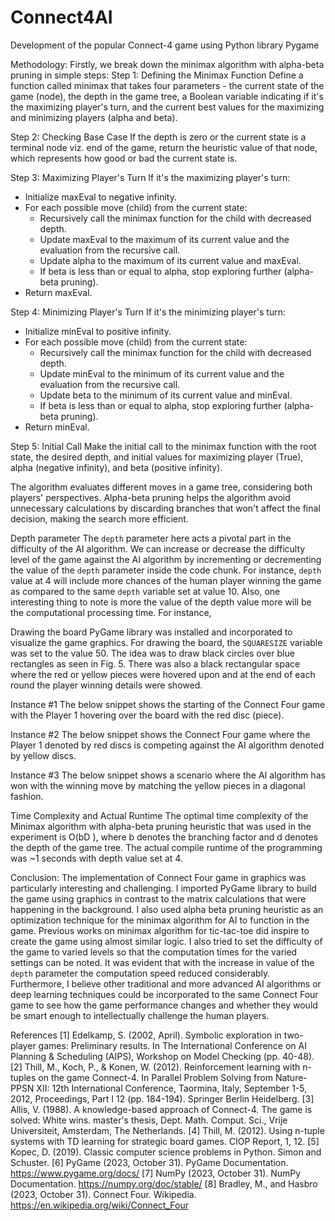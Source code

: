 # Connect4AI
Development of the popular Connect-4 game using Python library Pygame

Methodology:
Firstly, we break down the minimax algorithm with alpha-beta pruning in simple steps:
Step 1: Defining the Minimax Function
Define a function called minimax that takes four parameters - the current state of the game (node), the depth in the game tree, a Boolean variable indicating if it's the maximizing player's turn, and the current best values for the maximizing and minimizing players (alpha and beta).

Step 2: Checking Base Case
If the depth is zero or the current state is a terminal node viz. end of the game, return the heuristic value of that node, which represents how good or bad the current state is.

Step 3: Maximizing Player's Turn
If it's the maximizing player's turn:
  - Initialize maxEval to negative infinity.
  - For each possible move (child) from the current state:
    - Recursively call the minimax function for the child with decreased depth.
    - Update maxEval to the maximum of its current value and the evaluation from the recursive call.
    - Update alpha to the maximum of its current value and maxEval.
    - If beta is less than or equal to alpha, stop exploring further (alpha-beta pruning).
  - Return maxEval.

Step 4: Minimizing Player's Turn
If it's the minimizing player's turn:
  - Initialize minEval to positive infinity.
  - For each possible move (child) from the current state:
    - Recursively call the minimax function for the child with decreased depth.
    - Update minEval to the minimum of its current value and the evaluation from the recursive call.
    - Update beta to the minimum of its current value and minEval.
    - If beta is less than or equal to alpha, stop exploring further (alpha-beta pruning).
  - Return minEval.

Step 5: Initial Call
Make the initial call to the minimax function with the root state, the desired depth, and initial values for maximizing player (True), alpha (negative infinity), and beta (positive infinity).

The algorithm evaluates different moves in a game tree, considering both players' perspectives. Alpha-beta pruning helps the algorithm avoid unnecessary calculations by discarding branches that won't affect the final decision, making the search more efficient.

Depth parameter
The `depth` parameter here acts a pivotal part in the difficulty of the AI algorithm. We can increase or decrease the difficulty level of the game against the AI algorithm by incrementing or decrementing the value of the `depth` parameter inside the code chunk. For instance, `depth` value at 4 will include more chances of the human player winning the game as compared to the same `depth` variable set at value 10. Also, one interesting thing to note is more the value of the depth value more will be the computational processing time. For instance,  

Drawing the board
PyGame library was installed and incorporated to visualize the game graphics. For drawing the board, the `SQUARESIZE` variable was set to the value 50. The idea was to draw black circles over blue rectangles as seen in Fig. 5. There was also a black rectangular space where the red or yellow pieces were hovered upon and at the end of each round the player winning details were showed.

Instance #1
The below snippet shows the starting of the Connect Four game with the Player 1 hovering over the board with the red disc (piece). 

Instance #2
The below snippet shows the Connect Four game where the Player 1 denoted by red discs is competing against the AI algorithm denoted by yellow discs. 

Instance #3
The below snippet shows a scenario where the AI algorithm has won with the winning move by matching the yellow pieces in a diagonal fashion.

Time Complexity and Actual Runtime
The optimal time complexity of the Minimax algorithm with alpha-beta pruning heuristic that was used in the experiment is O(bD ), where b denotes the branching factor and d denotes the depth of the game tree. The actual compile runtime of the programming was ~1 seconds with depth value set at 4.

Conclusion:
The implementation of Connect Four game in graphics was particularly interesting and challenging. I imported PyGame library to build the game using graphics in contrast to the matrix calculations that were happening in the background. I also used alpha beta pruning heuristic as an optimization technique for the minimax algorithm for AI to function in the game. Previous works on minimax algorithm for tic-tac-toe did inspire to create the game using almost similar logic. I also tried to set the difficulty of the game to varied levels so that the computation times for the varied settings can be noted. It was evident that with the increase in value of the `depth` parameter the computation speed reduced considerably. Furthermore, I believe other traditional and more advanced AI algorithms or deep learning techniques could be incorporated to the same Connect Four game to see how the game performance changes and whether they would be smart enough to intellectually challenge the human players.

References
[1] Edelkamp, S. (2002, April). Symbolic exploration in two-player games: Preliminary results. In The International Conference on AI Planning & Scheduling (AIPS), Workshop on Model Checking (pp. 40-48).
[2] Thill, M., Koch, P., & Konen, W. (2012). Reinforcement learning with n-tuples on the game Connect-4. In Parallel Problem Solving from Nature-PPSN XII: 12th International Conference, Taormina, Italy, September 1-5, 2012, Proceedings, Part I 12 (pp. 184-194). Springer Berlin Heidelberg.
[3] Allis, V. (1988). A knowledge-based approach of Connect-4. The game is solved: White wins. master's thesis, Dept. Math. Comput. Sci., Vrije Universiteit, Amsterdam, The Netherlands.
[4] Thill, M. (2012). Using n-tuple systems with TD learning for strategic board games. CIOP Report, 1, 12.
[5] Kopec, D. (2019). Classic computer science problems in Python. Simon and Schuster.
[6] PyGame (2023, October 31). PyGame Documentation. https://www.pygame.org/docs/
[7] NumPy (2023, October 31). NumPy Documentation. https://numpy.org/doc/stable/
[8] Bradley, M., and Hasbro (2023, October 31). Connect Four. Wikipedia. https://en.wikipedia.org/wiki/Connect_Four

